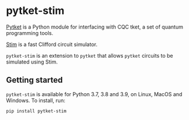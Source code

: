 # pytket-stim

[Pytket](https://cqcl.github.io/pytket) is a Python module for interfacing
with CQC tket, a set of quantum programming tools.

[Stim](https://github.com/quantumlib/Stim) is a fast Clifford circuit simulator.

`pytket-stim` is an extension to `pytket` that allows `pytket` circuits to be
simulated using Stim.

## Getting started

`pytket-stim` is available for Python 3.7, 3.8 and 3.9, on Linux, MacOS and
Windows. To install, run:

```pip install pytket-stim```
